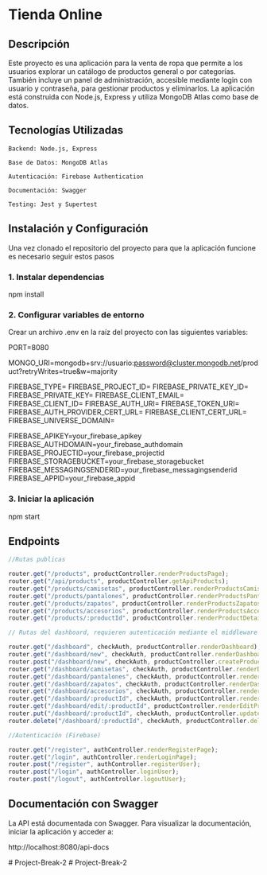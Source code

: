 # Tienda Online

## Descripción

Este proyecto es una aplicación para la venta de ropa que permite a los usuarios explorar un catálogo de productos general o por categorías. También incluye un panel de administración, accesible mediante login con usuario y contraseña, para gestionar productos y eliminarlos. La aplicación está construida con Node.js, Express y utiliza MongoDB Atlas como base de datos.

## Tecnologías Utilizadas

    Backend: Node.js, Express

    Base de Datos: MongoDB Atlas

    Autenticación: Firebase Authentication

    Documentación: Swagger

    Testing: Jest y Supertest

## Instalación y Configuración

Una vez clonado el repositorio del proyecto para que la aplicación funcione es necesario seguir estos pasos

### 1. Instalar dependencias

npm install

### 2. Configurar variables de entorno

Crear un archivo .env en la raíz del proyecto con las siguientes variables:

PORT=8080

MONGO_URI=mongodb+srv://usuario:password@cluster.mongodb.net/product?retryWrites=true&w=majority

FIREBASE_TYPE=
FIREBASE_PROJECT_ID=
FIREBASE_PRIVATE_KEY_ID=
FIREBASE_PRIVATE_KEY=
FIREBASE_CLIENT_EMAIL=
FIREBASE_CLIENT_ID=
FIREBASE_AUTH_URI=
FIREBASE_TOKEN_URI=
FIREBASE_AUTH_PROVIDER_CERT_URL=
FIREBASE_CLIENT_CERT_URL=
FIREBASE_UNIVERSE_DOMAIN=

FIREBASE_APIKEY=your_firebase_apikey
FIREBASE_AUTHDOMAIN=your_firebase_authdomain
FIREBASE_PROJECTID=your_firebase_projectid
FIREBASE_STORAGEBUCKET=your_firebase_storagebucket
FIREBASE_MESSAGINGSENDERID=your_firebase_messagingsenderid
FIREBASE_APPID=your_firebase_appid

### 3. Iniciar la aplicación

npm start 


## Endpoints
```js
//Rutas publicas

router.get("/products", productController.renderProductsPage);
router.get("/api/products", productController.getApiProducts);
router.get("/products/camisetas", productController.renderProductsCamisetas);
router.get("/products/pantalones", productController.renderProductsPantalones);
router.get("/products/zapatos", productController.renderProductsZapatos);
router.get("/products/accesorios", productController.renderProductsAccesorios);
router.get("/products/:productId", productController.renderProductDetail);

// Rutas del dashboard, requieren autenticación mediante el middleware checkAuth

router.get("/dashboard", checkAuth, productController.renderDashboard);
router.get("/dashboard/new", checkAuth, productController.renderDashboardNew);
router.post("/dashboard/new", checkAuth, productController.createProduct);
router.get("/dashboard/camisetas", checkAuth, productController.renderDashboardCamisetas);
router.get("/dashboard/pantalones", checkAuth, productController.renderDashboardPantalones);
router.get("/dashboard/zapatos", checkAuth, productController.renderDashboardZapatos);
router.get("/dashboard/accesorios", checkAuth, productController.renderDashboardAccesorios);
router.get("/dashboard/:productId", checkAuth, productController.renderDashboardProductDetail);
router.get("/dashboard/edit/:productId", productController.renderEditProductForm);
router.put("/dashboard/:productId", checkAuth, productController.updateProduct);
router.delete("/dashboard/:productId", checkAuth, productController.deleteProduct);

//Autenticación (Firebase)

router.get("/register", authController.renderRegisterPage);
router.get("/login", authController.renderLoginPage);
router.post("/register", authController.registerUser);
router.post("/login", authController.loginUser);
router.post("/logout", authController.logoutUser);

```

## Documentación con Swagger

La API está documentada con Swagger. Para visualizar la documentación, iniciar la aplicación y acceder a:

http://localhost:8080/api-docs



#   P r o j e c t - B r e a k - 2  
 #   P r o j e c t - B r e a k - 2  
 